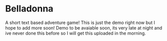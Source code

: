 # Belladonna
A short text based adventure game! This is just the demo right now but I hope to add more soon!
Demo to be avaiable soon, its very late at night and ive never done this before so I will get this uploaded in the morning.

